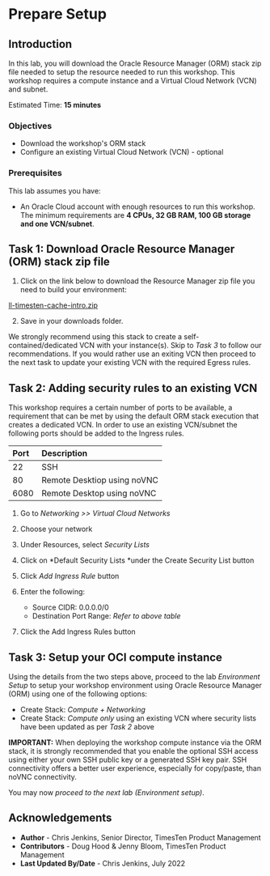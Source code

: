# Prepare Setup

## Introduction

In this lab, you will download the Oracle Resource Manager (ORM) stack zip file needed to setup the resource needed to run this workshop. This workshop requires a compute instance and a Virtual Cloud Network (VCN) and subnet.

Estimated Time: **15 minutes**

### Objectives

-   Download the workshop's ORM stack
-   Configure an existing Virtual Cloud Network (VCN) - optional

### Prerequisites

This lab assumes you have:

- An Oracle Cloud account with enough resources to run this workshop. The minimum requirements are **4 CPUs, 32 GB RAM, 100 GB storage and one VCN/subnet**.

## Task 1: Download Oracle Resource Manager (ORM) stack zip file

1.  Click on the link below to download the Resource Manager zip file you need to build your environment:

 [ll-timesten-cache-intro.zip](https://objectstorage.uk-london-1.oraclecloud.com/p/puzLjtCV8NbFGkuRWo1lVsdeFqS5E91KZ1Rfa7fkidhPEGVxuFTbtT32zkXOXtl0/n/intdouglashood/b/stacks/o/ll-timesten-cache-intro.zip)

2.  Save in your downloads folder.

We strongly recommend using this stack to create a self-contained/dedicated VCN with your instance(s). Skip to *Task 3* to follow our recommendations. If you would rather use an exiting VCN then proceed to the next task to update your existing VCN with the required Egress rules.

## Task 2: Adding security rules to an existing VCN

This workshop requires a certain number of ports to be available, a requirement that can be met by using the default ORM stack execution that creates a dedicated VCN. In order to use an existing VCN/subnet the following ports should be added to the Ingress rules.

| Port           |Description                            |
| :------------- | :------------------------------------ |
| 22             | SSH                                   |
| 80             | Remote Desktiop using noVNC           |
| 6080           | Remote Desktop using noVNC            |

1.  Go to *Networking >> Virtual Cloud Networks*

2.  Choose your network

3.  Under Resources, select *Security Lists*

4.  Click on *Default Security Lists *under the Create Security List button

5.  Click *Add Ingress Rule* button

6.  Enter the following:
    - Source CIDR: 0.0.0.0/0
    - Destination Port Range: *Refer to above table*

7.  Click the Add Ingress Rules button

## Task 3: Setup your OCI compute instance

Using the details from the two steps above, proceed to the lab *Environment Setup* to setup your workshop environment using Oracle Resource Manager (ORM) using one of the following options:

  -  Create Stack:  *Compute + Networking*
  -  Create Stack:  *Compute only* using an existing VCN where security lists have been updated as per *Task 2* above

**IMPORTANT:** When deploying the workshop compute instance via the ORM stack, it is strongly recommended that you enable the optional SSH access using either your own SSH public key or a generated SSH key pair. SSH connectivity offers a better user experience, especially for copy/paste, than noVNC connectivity.

You may now *proceed to the next lab (Environment setup)*.

## Acknowledgements

* **Author** - Chris Jenkins, Senior Director, TimesTen Product Management
* **Contributors** -  Doug Hood & Jenny Bloom, TimesTen Product Management
* **Last Updated By/Date** - Chris Jenkins, July 2022
